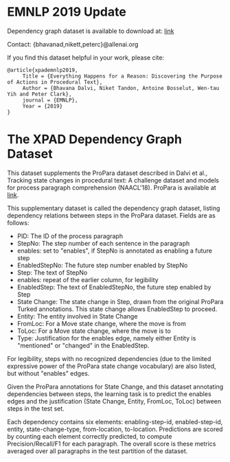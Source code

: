 # EMNLP 2019 Update

Dependency graph dataset is available to download at:
[link](https://docs.google.com/spreadsheets/d/1UOqqJGstexgtWxMiNU090ALo9Dbd2Z7i4t441_FRk44/edit?usp=sharing)

Contact: {bhavanad,nikett,peterc}@allenai.org	

If you find this dataset helpful in your work, please cite:

```
@article{xpademnlp2019,
     Title = {Everything Happens for a Reason: Discovering the Purpose of Actions in Procedural Text},
     Author = {Bhavana Dalvi, Niket Tandon, Antoine Bosselut, Wen-tau Yih and Peter Clark},
     journal = {EMNLP},
     Year = {2019}
}
```


The XPAD Dependency Graph Dataset	
==================================

This dataset supplements the ProPara dataset described in Dalvi et al., Tracking state changes in procedural text: A challenge dataset and models for process paragraph comprehension (NAACL'18). ProPara is available at [link](https://docs.google.com/spreadsheets/d/1x5Ct8EmQs2hVKOYX7b2nS0AOoQi4iM7H9d9isXRDwgM).


This supplementary dataset is called the dependency graph dataset, listing dependency relations between steps in the ProPara dataset. Fields are as follows:	
	
* PID:	The ID of the process paragraph
* StepNo:	The step number of each sentence in the paragraph
* enables:	set to "enables", if StepNo is annotated as enabling a future step
* EnabledStepNo:	The future step number enabled by StepNo
* Step: 	The text of StepNo
* enables:	repeat of the earlier column, for legibility
* EnabledStep:	The text of EnabledStepNo, the future step enabled by Step
* State Change:	The state change in Step, drawn from the original ProPara Turked annotations. This state change allows EnabledStep to proceed.
* Entity:	The entity involved in State Change
* FromLoc:	For a Move state change, where the move is from
* ToLoc:	For a Move state change, where the move is to
* Type: 	Justification for the enables edge, namely either Entity is "mentioned" or "changed" in the EnabledStep.
	
       
For legibility, steps with no recognized dependencies (due to the limited expressive power of the ProPara state change vocabulary) are also listed, but without "enables" edges.	
	
       
Given the ProPara annotations for State Change, and this dataset annotating dependencies between steps, the learning task is to predict the enables edges and the justification (State Change, Entity, FromLoc, ToLoc) between steps in the test set.	

Each dependency contains six elements: enabling-step-id, enabled-step-id, entity, state-change-type, from-location, to-location. Predictions are scored by counting each element correctly predicted, to compute Precision/Recall/F1 for each paragraph. The overall score is these metrics averaged over all paragraphs in the test partition of the dataset.	
